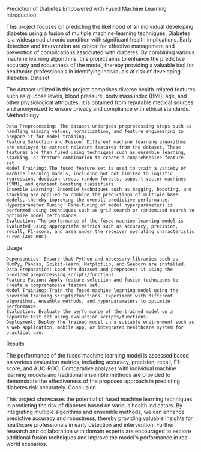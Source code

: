 Prediction of Diabetes Empowered with Fused Machine Learning
Introduction

This project focuses on predicting the likelihood of an individual developing diabetes using a fusion of multiple machine-learning techniques. Diabetes is a widespread chronic condition with significant health implications. Early detection and intervention are critical for effective management and prevention of complications associated with diabetes. By combining various machine learning algorithms, this project aims to enhance the predictive accuracy and robustness of the model, thereby providing a valuable tool for healthcare professionals in identifying individuals at risk of developing diabetes.
Dataset

The dataset utilized in this project comprises diverse health-related features such as glucose levels, blood pressure, body mass index (BMI), age, and other physiological attributes. It is obtained from reputable medical sources and anonymized to ensure privacy and compliance with ethical standards.
Methodology

    Data Preprocessing: The dataset undergoes preprocessing steps such as handling missing values, normalization, and feature engineering to prepare it for model training.
    Feature Selection and Fusion: Different machine learning algorithms are employed to extract relevant features from the dataset. These features are then fused using techniques such as ensemble learning, stacking, or feature combination to create a comprehensive feature set.
    Model Training: The fused feature set is used to train a variety of machine learning models, including but not limited to logistic regression, decision trees, random forests, support vector machines (SVM), and gradient boosting classifiers.
    Ensemble Learning: Ensemble techniques such as bagging, boosting, and stacking are applied to combine the predictions of multiple base models, thereby improving the overall predictive performance.
    Hyperparameter Tuning: Fine-tuning of model hyperparameters is performed using techniques such as grid search or randomized search to optimize model performance.
    Evaluation: The performance of the fused machine learning model is evaluated using appropriate metrics such as accuracy, precision, recall, F1-score, and area under the receiver operating characteristic curve (AUC-ROC).

Usage

    Dependencies: Ensure that Python and necessary libraries such as NumPy, Pandas, Scikit-learn, Matplotlib, and Seaborn are installed.
    Data Preparation: Load the dataset and preprocess it using the provided preprocessing scripts/functions.
    Feature Fusion: Apply feature selection and fusion techniques to create a comprehensive feature set.
    Model Training: Train the fused machine learning model using the provided training scripts/functions. Experiment with different algorithms, ensemble methods, and hyperparameters to optimize performance.
    Evaluation: Evaluate the performance of the trained model on a separate test set using evaluation scripts/functions.
    Deployment: Deploy the trained model in a suitable environment such as a web application, mobile app, or integrated healthcare system for practical use.

Results

The performance of the fused machine learning model is assessed based on various evaluation metrics, including accuracy, precision, recall, F1-score, and AUC-ROC. Comparative analyses with individual machine learning models and traditional ensemble methods are provided to demonstrate the effectiveness of the proposed approach in predicting diabetes risk accurately.
Conclusion

This project showcases the potential of fused machine learning techniques in predicting the risk of diabetes based on various health indicators. By integrating multiple algorithms and ensemble methods, we can enhance predictive accuracy and robustness, thereby providing valuable insights for healthcare professionals in early detection and intervention. Further research and collaboration with domain experts are encouraged to explore additional fusion techniques and improve the model's performance in real-world scenarios.
